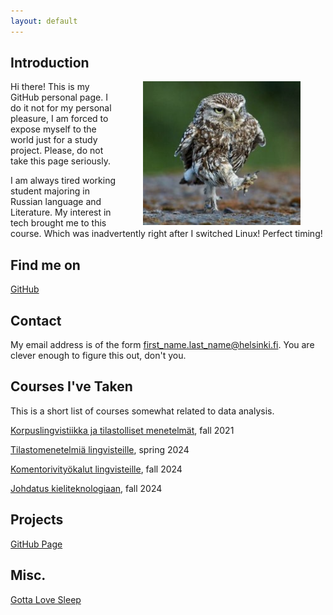 ```yaml
---
layout: default
---
```


## Introduction

<img src="assets/images/me.jpg" alt="My impersonation proudly going to Uni" hspace="40" width="50%" align="right"/> Hi there! This is my GitHub personal page. I do it not for my personal pleasure, I am forced to expose myself to the world just for a study project. Please, do not take this page seriously.

I am always tired working student majoring in Russian language and Literature. My interest in tech brought me to this course. Which was inadvertently right after I switched Linux! Perfect timing!

## Find me on

[GitHub](https://github.com/Howlynight)

## Contact

My email address is of the form first_name.last_name@helsinki.fi. You are clever enough to figure this out, don't you. 

## Courses I've Taken

This is a short list of courses somewhat related to data analysis.

[Korpuslingvistiikka ja tilastolliset menetelmät](https://studies.helsinki.fi/kurssit/toteutus/otm-c88e9c68-f6a9-4ced-96e2-1d4b7746eb04), fall 2021

[Tilastomenetelmiä lingvisteille](https://studies.helsinki.fi/kurssit/toteutus/hy-opt-cur-2425-b0e19397-66f9-4889-8375-4aa61f3a09df), spring 2024

[Komentorivityökalut lingvisteille](https://studies.helsinki.fi/kurssit/toteutus/hy-opt-cur-2425-261401a1-c550-4436-91b9-7edf4a1a3b57), fall 2024

[Johdatus kieliteknologiaan](https://studies.helsinki.fi/kurssit/toteutus/hy-opt-cur-2425-43b8f122-8ca2-453b-addd-cbfd756c3306), fall 2024

## Projects

[GitHub Page](https://Howlynight.github.io)

## Misc. 

[Gotta Love Sleep](https://en.wikipedia.org/wiki/Sleep) 
